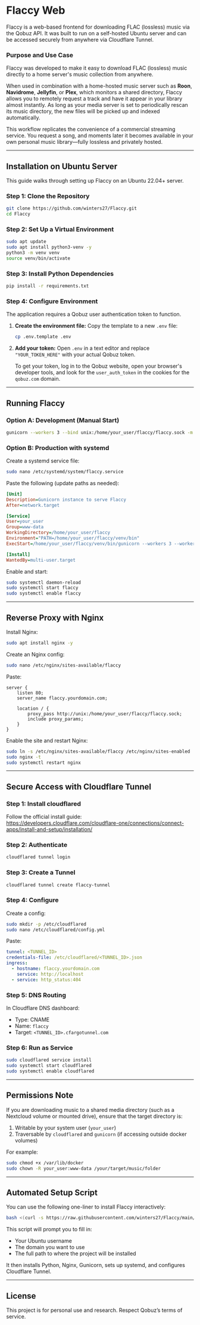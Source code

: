 # Flaccy Web

Flaccy is a web-based frontend for downloading FLAC (lossless) music via the Qobuz API. It was built to run on a self-hosted Ubuntu server and can be accessed securely from anywhere via Cloudflare Tunnel.

### Purpose and Use Case

Flaccy was developed to make it easy to download FLAC (lossless) music directly to a home server's music collection from anywhere.

When used in combination with a home-hosted music server such as **Roon**, **Navidrome**, **Jellyfin**, or **Plex**, which monitors a shared directory, Flaccy allows you to remotely request a track and have it appear in your library almost instantly. As long as your media server is set to periodically rescan its music directory, the new files will be picked up and indexed automatically.

This workflow replicates the convenience of a commercial streaming service. You request a song, and moments later it becomes available in your own personal music library—fully lossless and privately hosted.

---

## Installation on Ubuntu Server

This guide walks through setting up Flaccy on an Ubuntu 22.04+ server.

### Step 1: Clone the Repository

```bash
git clone https://github.com/winters27/Flaccy.git
cd Flaccy
```

### Step 2: Set Up a Virtual Environment

```bash
sudo apt update
sudo apt install python3-venv -y
python3 -m venv venv
source venv/bin/activate
```

### Step 3: Install Python Dependencies

```bash
pip install -r requirements.txt
```

### Step 4: Configure Environment

The application requires a Qobuz user authentication token to function.

1.  **Create the environment file:**
    Copy the template to a new `.env` file:
    ```bash
    cp .env.template .env
    ```

2.  **Add your token:**
    Open `.env` in a text editor and replace `"YOUR_TOKEN_HERE"` with your actual Qobuz token.

    To get your token, log in to the Qobuz website, open your browser's developer tools, and look for the `user_auth_token` in the cookies for the `qobuz.com` domain.

---

## Running Flaccy

### Option A: Development (Manual Start)

```bash
gunicorn --workers 3 --bind unix:/home/your_user/flaccy/flaccy.sock -m 007 app:app
```

### Option B: Production with systemd

Create a systemd service file:

```bash
sudo nano /etc/systemd/system/flaccy.service
```

Paste the following (update paths as needed):

```ini
[Unit]
Description=Gunicorn instance to serve Flaccy
After=network.target

[Service]
User=your_user
Group=www-data
WorkingDirectory=/home/your_user/flaccy
Environment="PATH=/home/your_user/flaccy/venv/bin"
ExecStart=/home/your_user/flaccy/venv/bin/gunicorn --workers 3 --worker-class gevent --bind unix:/home/your_user/flaccy/flaccy.sock -m 007 --timeout 300 app:app

[Install]
WantedBy=multi-user.target
```

Enable and start:

```bash
sudo systemctl daemon-reload
sudo systemctl start flaccy
sudo systemctl enable flaccy
```

---

## Reverse Proxy with Nginx

Install Nginx:

```bash
sudo apt install nginx -y
```

Create an Nginx config:

```bash
sudo nano /etc/nginx/sites-available/flaccy
```

Paste:

```nginx
server {
    listen 80;
    server_name flaccy.yourdomain.com;

    location / {
        proxy_pass http://unix:/home/your_user/flaccy/flaccy.sock;
        include proxy_params;
    }
}
```

Enable the site and restart Nginx:

```bash
sudo ln -s /etc/nginx/sites-available/flaccy /etc/nginx/sites-enabled
sudo nginx -t
sudo systemctl restart nginx
```

---

## Secure Access with Cloudflare Tunnel

### Step 1: Install cloudflared

Follow the official install guide:  
https://developers.cloudflare.com/cloudflare-one/connections/connect-apps/install-and-setup/installation/

### Step 2: Authenticate

```bash
cloudflared tunnel login
```

### Step 3: Create a Tunnel

```bash
cloudflared tunnel create flaccy-tunnel
```

### Step 4: Configure

Create a config:

```bash
sudo mkdir -p /etc/cloudflared
sudo nano /etc/cloudflared/config.yml
```

Paste:

```yaml
tunnel: <TUNNEL_ID>
credentials-file: /etc/cloudflared/<TUNNEL_ID>.json
ingress:
  - hostname: flaccy.yourdomain.com
    service: http://localhost
  - service: http_status:404
```

### Step 5: DNS Routing

In Cloudflare DNS dashboard:

- Type: CNAME  
- Name: `flaccy`  
- Target: `<TUNNEL_ID>.cfargotunnel.com`

### Step 6: Run as Service

```bash
sudo cloudflared service install
sudo systemctl start cloudflared
sudo systemctl enable cloudflared
```

---

## Permissions Note

If you are downloading music to a shared media directory (such as a Nextcloud volume or mounted drive), ensure that the target directory is:

1. Writable by your system user (`your_user`)
2. Traversable by `cloudflared` and `gunicorn` (if accessing outside docker volumes)

For example:

```bash
sudo chmod +x /var/lib/docker
sudo chown -R your_user:www-data /your/target/music/folder
```

---

## Automated Setup Script

You can use the following one-liner to install Flaccy interactively:

```bash
bash <(curl -s https://raw.githubusercontent.com/winters27/Flaccy/main/install.sh)
```

This script will prompt you to fill in:

- Your Ubuntu username
- The domain you want to use
- The full path to where the project will be installed

It then installs Python, Nginx, Gunicorn, sets up systemd, and configures Cloudflare Tunnel.

---

## License

This project is for personal use and research. Respect Qobuz’s terms of service.
